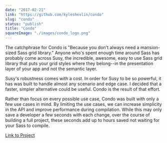```yaml
---
date: "2017-02-21"
link: "https://github.com/kyleshevlin/condo"
slug: "condo"
status: "publish"
title: "Condo"
squareImage: "./images/condo_logo.png"
---
```


The catchphrase for Condo is "Because you don't always need a mansion-sized Sass grid library." Anyone who's spent enough time around Sass has probably come across Susy, the incredible, awesome, easy to use Sass grid library that puts your grid styles where they belong--in the presentation layer of your app and not the semantic layer.

Susy's robustness comes with a cost. In order for Susy to be so powerful, it has was built to handle almost any scenario and edge case. I decided that a faster, simpler alternative could be useful. Condo is the result of that effort.

Rather than focus on every possible use case, Condo was built with only a few use cases in mind. By limiting the use cases, we can increase simplicity in the API and improve performance during compilation. While this may only save a developer a few seconds with each change, over the course of building a full project, these seconds add up to hours saved not waiting for your Sass to compile.

[Link to Project](https://github.com/kyleshevlin/condo)
